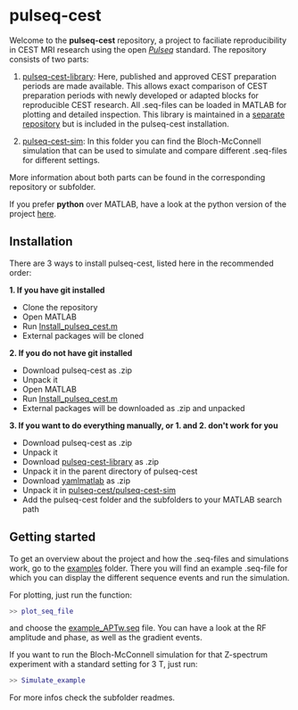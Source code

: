 # pulseq-cest

Welcome to the **pulseq-cest** repository, a project to faciliate reproducibility in CEST MRI research using the open [*Pulseq*](https://pulseq.github.io/) standard. The repository consists of two parts:
1. [pulseq-cest-library](https://github.com/kherz/pulseq-cest-library): 
Here, published and approved CEST preparation periods are made available.
This allows exact comparison of CEST preparation periods with newly developed or adapted blocks for reproducible CEST research. All .seq-files can be loaded in MATLAB for plotting and detailed inspection. This library is maintained in a [separate repository](https://github.com/kherz/pulseq-cest-library) but is included in the pulseq-cest installation.

2. [pulseq-cest-sim](pulseq-cest-sim): In this folder you can find the  Bloch-McConnell simulation that can be used to simulate and compare different .seq-files for different settings.

More information about both parts can be found in the corresponding repository or subfolder. 

If you prefer **python** over MATLAB, have a look at the python version of the project [here](https://github.com/KerstinHut/pypulseq-cest).

## Installation

There are 3 ways to install pulseq-cest, listed here in the recommended order:

**1. If you have git installed**
* Clone the repository 
* Open MATLAB
* Run [Install_pulseq_cest.m](Install_pulseq_cest.m)
* External packages will be cloned 

**2. If you do not have git installed**
* Download pulseq-cest as .zip 
* Unpack it
* Open MATLAB
* Run [Install_pulseq_cest.m](Install_pulseq_cest.m)
* External packages will be downloaded as .zip and unpacked

**3. If you want to do everything manually, or 1. and 2. don't work for you**
* Download pulseq-cest as .zip 
* Unpack it
* Download [pulseq-cest-library](https://github.com/kherz/pulseq-cest-library) as .zip 
* Unpack it in the parent directory of pulseq-cest
* Download [yamlmatlab](https://github.com/ewiger/yamlmatlab) as .zip
* Unpack it in [pulseq-cest/pulseq-cest-sim](pulseq-cest-sim)
* Add the pulseq-cest folder and the subfolders to your MATLAB search path

## Getting started
To get an overview about the project and how the .seq-files and simulations work, go to the [examples](examples) folder.
There you will find an example .seq-file for which you can display the different sequence events and run the simulation.

For plotting, just run the function:
```Matlab
>> plot_seq_file
```
and choose the [example_APTw.seq](examples/example_APTw.seq) file. You can have a look at the RF amplitude and phase, as well as the gradient events.

If you want to run the Bloch-McConnell simulation for that Z-spectrum experiment with a standard setting for 3 T, just run:
```Matlab
>> Simulate_example
```

For more infos check the subfolder readmes.


